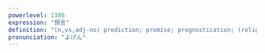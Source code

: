 ```yaml
---
powerlevel: 1386
expression: "預言"
definition: "(n,vs,adj-no) prediction; promise; prognostication; (religious) (P)"
pronunciation: "よげん"
---
```

